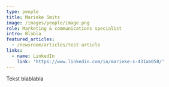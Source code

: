 ```yaml
---
type: people
title: Marieke Smits
image: /images/people/image.png
role: Marketing & communications specialist
intro: Blabla
featured_articles:
  - /newsroom/articles/test-article
links:
  - name: LinkedIn
    link: 'https://www.linkedin.com/in/marieke-s-431ab058/'
---
```

T﻿ekst blablabla

